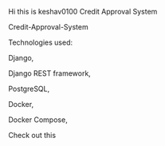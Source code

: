 Hi this is keshav0100 Credit Approval System 

Credit-Approval-System 

Technologies used:

Django,


Django REST framework,

PostgreSQL,

Docker,

Docker Compose,


Check out this
